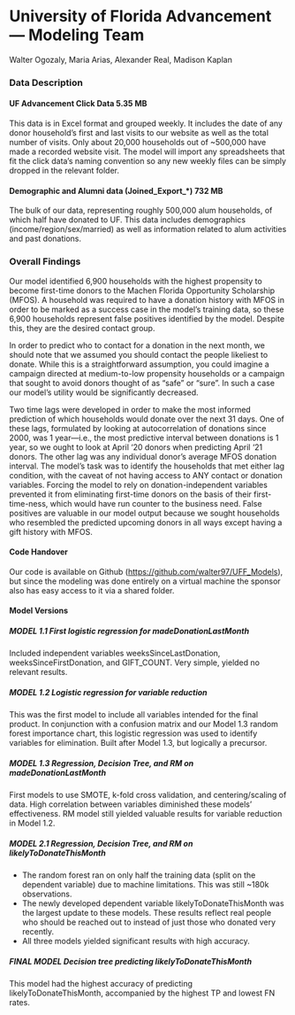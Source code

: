 # University of Florida Advancement — Modeling Team

Walter Ogozaly, Maria Arias, Alexander Real, Madison Kaplan

### Data Description

#### UF Advancement Click Data	5.35 MB

This data is in Excel format and grouped weekly. It includes the date of any donor household’s first and last visits to our website as well as the total number of visits. Only about 20,000 households out of ~500,000 have made a recorded website visit. The model will import any spreadsheets that fit the click data’s naming convention so any new weekly files can be simply dropped in the relevant folder.

#### Demographic and Alumni data (Joined_Export_*)	732 MB

The bulk of our data, representing roughly 500,000 alum households, of which half have donated to UF. This data includes demographics (income/region/sex/married) as well as information related to alum activities and past donations. 

### Overall Findings

Our model identified 6,900 households with the highest propensity to become first-time donors to the Machen Florida Opportunity Scholarship (MFOS). A household was required to have a donation history with MFOS in order to be marked as a success case in the model’s training data, so these 6,900 households represent false positives identified by the model. Despite this, they are the desired contact group. 

In order to predict who to contact for a donation in the next month, we should note that we assumed you should contact the people likeliest to donate. While this is a straightforward assumption, you could imagine a campaign directed at medium-to-low propensity households or a campaign that sought to avoid donors thought of as “safe” or “sure”. In such a case our model’s utility would be significantly decreased.

Two time lags were developed in order to make the most informed prediction of which households would donate over the next 31 days. One of these lags, formulated by looking at autocorrelation of donations since 2000, was 1 year—i.e., the most predictive interval between donations is 1 year, so we ought to look at April ‘20 donors when predicting April ‘21 donors. The other lag was any individual donor’s average MFOS donation interval. The model’s task was to identify the households that met either lag condition, with the caveat of not having access to ANY contact or donation variables. Forcing the model to rely on donation-independent variables prevented it from eliminating first-time donors on the basis of their first-time-ness, which would have run counter to the business need. False positives are valuable in our model output because we sought households who resembled the predicted upcoming donors in all ways except having a gift history with MFOS.


#### Code Handover


Our code is available on Github (https://github.com/walter97/UFF_Models), but since the modeling was done entirely on a virtual machine the sponsor also has easy access to it via a shared folder.

#### Model Versions
##### MODEL 1.1 	First logistic regression for madeDonationLastMonth
Included independent variables weeksSinceLastDonation, weeksSinceFirstDonation, and GIFT_COUNT. 
Very simple, yielded no relevant results.

##### MODEL 1.2 	Logistic regression for variable reduction
This was the first model to include all variables intended for the final product.
In conjunction with a confusion matrix and our Model 1.3 random forest importance chart, this logistic regression was used to identify variables for elimination.
Built after Model 1.3, but logically a precursor. 

##### MODEL 1.3 	Regression, Decision Tree, and RM on madeDonationLastMonth
First models to use SMOTE, k-fold cross validation, and centering/scaling of data.
High correlation between variables diminished these models’ effectiveness.
RM model still yielded valuable results for variable reduction in Model 1.2.

##### MODEL 2.1	Regression, Decision Tree, and RM on likelyToDonateThisMonth
- The random forest ran on only half the training data (split on the dependent variable) due to machine limitations. This was still ~180k observations.
- The newly developed dependent variable likelyToDonateThisMonth was the largest update to these models. These results reflect real people who should be reached out to instead of just those who donated very recently.
- All three models yielded significant results with high accuracy.  

##### FINAL MODEL	Decision tree predicting likelyToDonateThisMonth
This model had the highest accuracy of predicting likelyToDonateThisMonth, accompanied by the highest TP and lowest FN rates.
